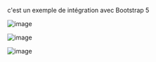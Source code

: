 c'est un exemple de intégration avec Bootstrap 5

![image](https://github.com/user-attachments/assets/d944a56c-326d-478e-872f-32495cb9028e)

![image](https://github.com/user-attachments/assets/6088813d-1ad3-4b20-b5dc-64d6eefa1713)

![image](https://github.com/user-attachments/assets/21fc21e4-0f3c-4dec-a88c-e351b33094a5)
